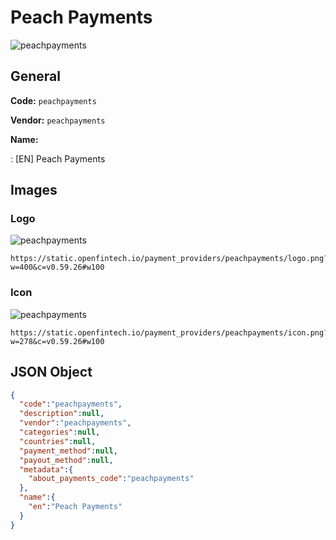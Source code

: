 
# Peach Payments 
![peachpayments](https://static.openfintech.io/payment_providers/peachpayments/logo.png?w=400&c=v0.59.26#w100)  

## General 
 
**Code:** `peachpayments` 
 
**Vendor:** `peachpayments` 
 
**Name:** 
 
:	[EN] Peach Payments 
 

## Images 

### Logo 
 
![peachpayments](https://static.openfintech.io/payment_providers/peachpayments/logo.png?w=400&c=v0.59.26#w100)  

```
https://static.openfintech.io/payment_providers/peachpayments/logo.png?w=400&c=v0.59.26#w100
```  

### Icon 
 
![peachpayments](https://static.openfintech.io/payment_providers/peachpayments/icon.png?w=278&c=v0.59.26#w100)  

```
https://static.openfintech.io/payment_providers/peachpayments/icon.png?w=278&c=v0.59.26#w100
```  

## JSON Object 

```json
{
  "code":"peachpayments",
  "description":null,
  "vendor":"peachpayments",
  "categories":null,
  "countries":null,
  "payment_method":null,
  "payout_method":null,
  "metadata":{
    "about_payments_code":"peachpayments"
  },
  "name":{
    "en":"Peach Payments"
  }
}
```  
